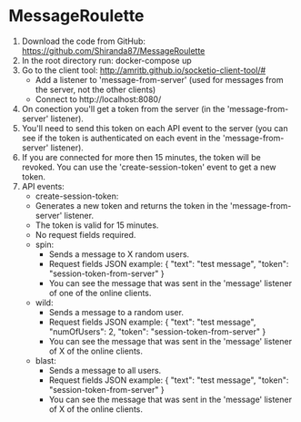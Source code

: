 # MessageRoulette

1. Download the code from GitHub: https://github.com/Shiranda87/MessageRoulette
2. In the root directory run: docker-compose up
3. Go to the client tool: http://amritb.github.io/socketio-client-tool/#
    - Add a listener to 'message-from-server' (used for messages from the server, not the other clients)
    - Connect to http://localhost:8080/
4. On conection you'll get a token from the server (in the 'message-from-server' listener).
5. You'll need to send this token on each API event to the server (you can see if the token is authenticated on each event in the 'message-from-server' listener).
6. If you are connected for more then 15 minutes, the token will be revoked. You can use the 'create-session-token' event to get a new token.
6. API events:
    -  create-session-token:
      - Generates a new token and returns the token in the 'message-from-server' listener.
      - The token is valid for 15 minutes.
      - No request fields required.
    - spin:
      - Sends a message to X random users.
      - Request fields JSON example:
        {
          "text": "test message",
          "token": "session-token-from-server"
        }
      - You can see the message that was sent in the 'message' listener of one of the online clients.
    - wild:
      - Sends a message to a random user.
      - Request fields JSON example:
        {
          "text": "test message",
          "numOfUsers": 2,
          "token": "session-token-from-server"
        }
      - You can see the message that was sent in the 'message' listener of X of the online clients.
    - blast:
      - Sends a message to all users.
      - Request fields JSON example:
        {
          "text": "test message",
          "token": "session-token-from-server"
        }
      - You can see the message that was sent in the 'message' listener of X of the online clients.
    
